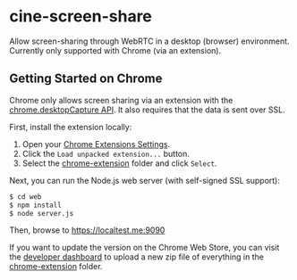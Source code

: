 # cine-screen-share

Allow screen-sharing through WebRTC in a desktop (browser) environment.
Currently only supported with Chrome (via an extension).

## Getting Started on Chrome

Chrome only allows screen sharing via an extension with the
[chrome.desktopCapture API][chrome-desktop-capture]. It also requires that the
data is sent over SSL.

First, install the extension locally:

1. Open your [Chrome Extensions Settings][chrome-extensions].
2. Click the `Load unpacked extension...` button.
3. Select the [chrome-extension][chrome-extension] folder and click `Select`.

Next, you can run the Node.js web server (with self-signed SSL support):

```bash
$ cd web
$ npm install
$ node server.js
```

Then, browse to https://localtest.me:9090

If you want to update the version on the Chrome Web Store, you can visit the
[developer dashboard][chrome-developer-dashboard] to upload a new zip file of
everything in the [chrome-extension][chrome-extension] folder.

<!-- external links -->

[chrome-desktop-capture]:https://developer.chrome.com/extensions/desktopCapture
[chrome-extensions]:chrome://extensions
[chrome-extension]:/chrome-extension
[chrome-developer-dashboard]:https://chrome.google.com/webstore/developer/dashboard
